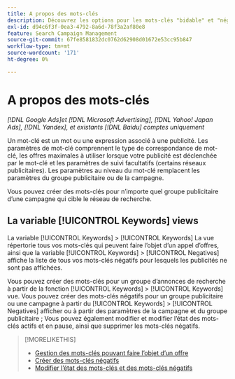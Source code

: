 ```yaml
---
title: A propos des mots-clés
description: Découvrez les options pour les mots-clés "bidable" et "négatif".
exl-id: d94c6f3f-0ea3-4792-8a6d-78f3a2af80e8
feature: Search Campaign Management
source-git-commit: 67fe8581832dc0762d62908d01672e53cc95b847
workflow-type: tm+mt
source-wordcount: '171'
ht-degree: 0%

---
```


# A propos des mots-clés

*[!DNL Google Ads]et [!DNL Microsoft Advertising], [!DNL Yahoo! Japan Ads], [!DNL Yandex], et existants [!DNL Baidu] comptes uniquement*

Un mot-clé est un mot ou une expression associé à une publicité. Les paramètres de mot-clé comprennent le type de correspondance de mot-clé, les offres maximales à utiliser lorsque votre publicité est déclenchée par le mot-clé et les paramètres de suivi facultatifs (certains réseaux publicitaires). Les paramètres au niveau du mot-clé remplacent les paramètres du groupe publicitaire ou de la campagne.

Vous pouvez créer des mots-clés pour n’importe quel groupe publicitaire d’une campagne qui cible le réseau de recherche.

## La variable [!UICONTROL Keywords] views

La variable [!UICONTROL Keywords] > [!UICONTROL Keywords] La vue répertorie tous vos mots-clés qui peuvent faire l’objet d’un appel d’offres, ainsi que la variable [!UICONTROL Keywords] > [!UICONTROL Negatives] affiche la liste de tous vos mots-clés négatifs pour lesquels les publicités ne sont pas affichées.

Vous pouvez créer des mots-clés pour un groupe d’annonces de recherche à partir de la fonction [!UICONTROL Keywords] > [!UICONTROL Keywords] vue. Vous pouvez créer des mots-clés négatifs pour un groupe publicitaire ou une campagne à partir du [!UICONTROL Keywords] > [!UICONTROL Negatives] afficher ou à partir des paramètres de la campagne et du groupe publicitaire ; Vous pouvez également modifier et modifier l’état des mots-clés actifs et en pause, ainsi que supprimer les mots-clés négatifs.

>[!MORELIKETHIS]
>
>* [Gestion des mots-clés pouvant faire l’objet d’un offre](/help/search-social-commerce/campaign-management/campaigns/keyword-manage.md)
>* [Créer des mots-clés négatifs](/help/search-social-commerce/campaign-management/campaigns/keyword-negative-create.md)
>* [Modifier l’état des mots-clés et des mots-clés négatifs](keyword-status-edit.md)

